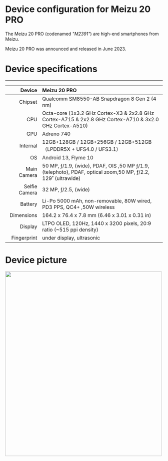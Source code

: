 # Device configuration for Meizu 20 PRO

The Meizu 20 PRO (codenamed _"M2391"_) are high-end smartphones from Meizu.

Meizu 20 PRO was announced and released in June 2023.

# Device specifications

---

|        Device | Meizu 20 PRO                                                                                                 |
| ------------: | :----------------------------------------------------------------------------------------------------------- |
|       Chipset | Qualcomm SM8550-AB Snapdragon 8 Gen 2 (4 nm)                                                                 |
|           CPU | Octa-core (1x3.2 GHz Cortex-X3 & 2x2.8 GHz Cortex-A715 & 2x2.8 GHz Cortex-A710 & 3x2.0 GHz Cortex-A510)      |
|           GPU | Adreno 740                                                                                                   |
|      Internal | 12GB+128GB / 12GB+256GB / 12GB+512GB （LPDDR5X + UFS4.0 / UFS3.1）                                           |
|            OS | Android 13, Flyme 10                                                                                         |
|   Main Camera | 50 MP, ƒ/1.9, (wide), PDAF, OIS ,50 MP ƒ/1.9, (telephoto), PDAF, optical zoom,50 MP, ƒ/2.2, 129˚ (ultrawide) |
| Selfie Camera | 32 MP, ƒ/2.5, (wide)                                                                                         |
|       Battery | Li-Po 5000 mAh, non-removable, 80W wired, PD3 PPS, QC4+ ,50W wireless                                        |
|    Dimensions | 164.2 x 76.4 x 7.8 mm (6.46 x 3.01 x 0.31 in)                                                                |
|       Display | LTPO OLED, 120Hz, 1440 x 3200 pixels, 20:9 ratio (~515 ppi density)                                          |
|   Fingerprint | under display, ultrasonic                                                                                    |

# Device picture

<img src="https://openfile.meizu.com/group1/M00/0B/50/Cgbj0GTkEiiACPvqAAdsxsQKM48695.png" width="500" height="590">
